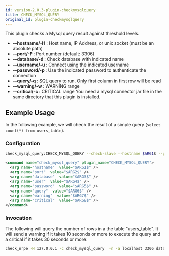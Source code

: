 ```yaml
---
id: version-2.0.3-plugin-checkmysqlquery
title: CHECK_MYSQL_QUERY
original_id: plugin-checkmysqlquery
---
```


This plugin checks a Mysql query result against threshold levels.

* **--hostname/-H <HOSTNAME>**: Host name, IP Address, or unix socket (must be an absolute path)
* **--port/-P <PORT>**: Port number (default: 3306)
* **--database/-d <DATABASE>**: Check database with indicated name
* **--username/-u <USERNAME>**: Connect using the indicated username
* **--password/-p <PASSWORD>**: Use the indicated password to authenticate the connection
* **--query/-q <QUERY>**: SQL query to run. Only first column in first row will be read
* **--warning/-w <WARNING>**: WARNING range
* **--critical/-c <CRITICAL>**: CRITICAL range You need a mysql connector jar file in the same directory that this 
plugin is installed.

## Example Usage
In the following example, we will check the result of a simple query (`select count(*) from users_table`).

### Configuration

<!--DOCUSAURUS_CODE_TABS-->
<!-- INI -->
```bash
check_mysql_query:CHECK_MYSQL_QUERY --check-slave --hostname $ARG1$ --port $ARG2$ --database $ARG3$ --user $ARG4$ --password $ARG5$ --query $ARG6$ --warning $ARG7$ --critical $ARG8$
```
<!-- XML -->
```xml
<command name="check_mysql_query" plugin_name="CHECK_MYSQL_QUERY">
  <arg name="hostname"  value="$ARG1$" />
  <arg name="port"  value="$ARG2$" />
  <arg name="database"  value="$ARG3$" />
  <arg name="user"  value="$ARG4$" />
  <arg name="password"  value="$ARG5$" />
  <arg name="query"  value="$ARG6$" />
  <arg name="warning"  value="$ARG7$" />
  <arg name="critical"  value="$ARG8$" />
</command>
```
<!--END_DOCUSAURUS_CODE_TABS-->

### Invocation
The following will query the number of rows in a the table "users_table". It will send a warning if it takes 10 seconds 
or more to execute the query and a critical if it takes 30 seconds or more:

```bash
check_nrpe -H 127.0.0.1 -c check_mysql_query  -n -a localhost 3306 database username password "select count(*) from users_table" 30 10
```